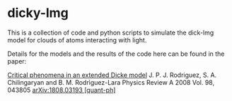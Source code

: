 # dicky-lmg

This is a collection of code and python scripts to simulate the dick-lmg model for clouds of atoms interacting with light.


Details for the models and the results of the code here can be found in the paper:

[Critical phenomena in an extended Dicke model](https://journals.aps.org/pra/abstract/10.1103/PhysRevA.98.043805)
J. P. J. Rodriguez, S. A. Chilingaryan and B. M. Rodr&igrave;guez-Lara
Physics Review A 2008 Vol. 98, 043805
[arXiv:1808.03193 [quant-ph]](https://arxiv.org/abs/1808.03193)



